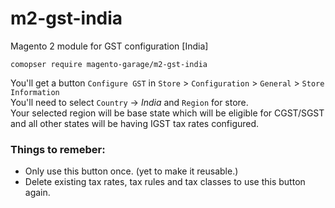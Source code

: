 # m2-gst-india

Magento 2 module for GST configuration [India]

`comopser require magento-garage/m2-gst-india`  

You'll get a button `Configure GST` in `Store` > `Configuration` > `General` > `Store Information`  
You'll need to select `Country` -> *India* and `Region` for store.  
Your selected region will be base state which will be eligible for CGST/SGST and all other states will be having IGST tax rates configured.

### Things to remeber:
- Only use this button once. (yet to make it reusable.)
- Delete existing tax rates, tax rules and tax classes to use this button again.
